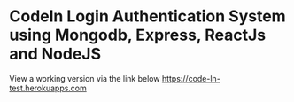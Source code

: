 # Codeln Login Authentication System using Mongodb, Express, ReactJs and NodeJS

View a working version via the link below
https://code-ln-test.herokuapps.com
